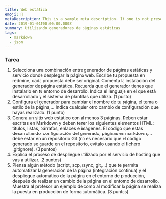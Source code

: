 ```yaml
---
title: Web estática
emoji: 💾
metaDescription: This is a sample meta description. If one is not present in your page/project's front matter, the default metadata.desciption will be used instead.
date: 2019-01-01T00:00:00.000Z
summary: Utilizando generadores de páginas estáticas
tags:
  - markdown
  - json
---
```


### Tarea


1. Selecciona una combinación entre generador de páginas estáticas y servicio donde desplegar la página web. Escribe tu propuesta en redmine, cada propuesta debe ser original.
Comenta la instalación del generador de página estática. Recuerda que el generador tienes que instalarlo en tu entorno de desarrollo. Indica el lenguaje en el que está desarrollado y el sistema de plantillas que utiliza. (1 punto)
2. Configura el generador para cambiar el nombre de tu página, el tema o estilo de la página,… Indica cualquier otro cambio de configuración que hayas realizado. (1 punto)
3. Genera un sitio web estático con al menos 3 páginas. Deben estar escritas en Markdown y deben tener los siguientes elementos HTML: títulos, listas, párrafos, enlaces e imágenes. El código que estas desarrollando, configuración del generado, páginas en markdown,… debe estar en un repositorio Git (no es necesario que el código generado se guarde en el repositorio, evítalo usando el fichero .gitignore). (3 puntos)
4. Explica el proceso de despliegue utilizado por el servicio de hosting que vas a utilizar. (2 puntos)
5. Piensa algún método (script, scp, rsync, git,…) que te permita automatizar la generación de la página (integración continua) y el despliegue automático de la página en el entorno de producción, después de realizar un cambio de la página en el entorno de desarrollo. Muestra al profesor un ejemplo de como al modificar la página se realiza la puesta en producción de forma automática. (3 puntos)
